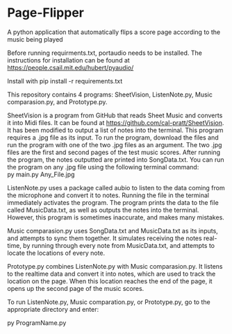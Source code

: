 # Page-Flipper
A python application that automatically flips a score page according to the music being played

Before running requirments.txt, portaudio needs to be installed. The instructions for installation can be found at https://people.csail.mit.edu/hubert/pyaudio/

Install with pip install -r requirements.txt

This repository contains 4 programs: SheetVision, ListenNote.py, Music comparasion.py, and Prototype.py.

SheetVision is a program from GitHub that reads Sheet Music and converts it into Midi files. It can be found at https://github.com/cal-pratt/SheetVision. It has been modified to output a list of notes into the terminal. This program requires a .jpg file as its input. To run the program, download the files and run the program with one of the two .jpg files as an argument. The two .jpg files are the first and second pages of the test music scores. After running the program, the notes outputted are printed into SongData.txt. You can run the program on any .jpg file using the following terminal command:        
py main.py Any_File.jpg

ListenNote.py uses a package called aubio to listen to the data coming from the microphone and convert it to notes. Running the file in the terminal immediately activates the program. The program prints the data to the file called MusicData.txt, as well as outputs the notes into the terminal. However, this program is sometimes inaccurate, and makes many mistakes.

Music comparasion.py uses SongData.txt and MusicData.txt as its inputs, and attempts to sync them together. It simulates receiving the notes real-time, by running through every note from MusicData.txt, and attempts to locate the locations of every note.

Prototype.py combines ListenNote.py with Music comparasion.py. It listens to the realtime data and convert it into notes, which are used to track the location on the page. When this location reaches the end of the page, it opens up the second page of the music scores.

To run ListenNote.py, Music comparation.py, or Prototype.py, go to the appropriate directory and enter:

py ProgramName.py
